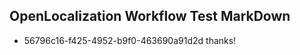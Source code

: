 ## OpenLocalization Workflow Test MarkDown
* 56796c16-f425-4952-b9f0-463690a91d2d thanks!

<!--HONumber=Sep16_HO1-->


